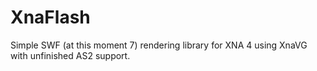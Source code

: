 XnaFlash
========

Simple SWF (at this moment 7) rendering library for XNA 4 using XnaVG with unfinished AS2 support.
